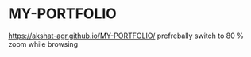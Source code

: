 # MY-PORTFOLIO
https://akshat-agr.github.io/MY-PORTFOLIO/
prefrebally switch to 80 % zoom while browsing
